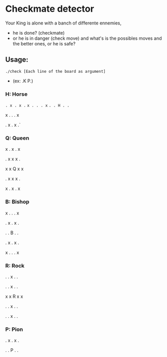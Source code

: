 # Checkmate detector
Your King is alone with a banch of differente ennemies,
- he is done? (checkmate)
- or he is in danger (check move)
and what's is the possibles moves and the better ones, or he is safe?

## Usage:
`./check [Each line of the board as argument]`
- (ex: .K P.)

### H: Horse

`. x . x .`
`x . . . x`
`. . H . .`

x . . . x

. x . x .`

### Q: Queen

x . x . x

. x x x .

x x Q x x

. x x x .

x . x . x

### B: Bishop

x . . . x

. x . x .

. . B . .

. x . x .

x . . . x

### R: Rock

. . x . .

. . x . .

x x R x x

. . x . .

. . x . .

### P: Pion

. x . x .

. . P . .
